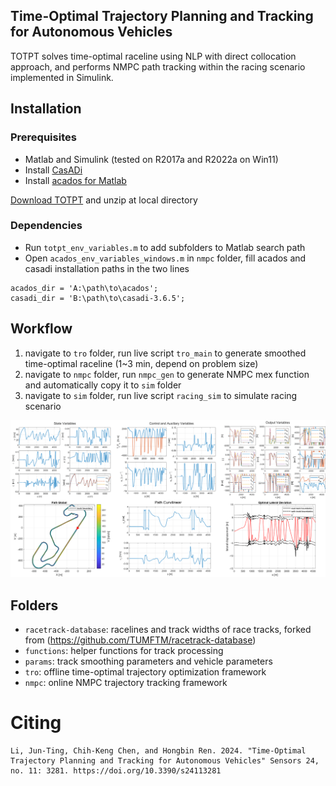 ## Time-Optimal Trajectory Planning and Tracking for Autonomous Vehicles
TOTPT solves time-optimal raceline using NLP with direct collocation approach, and performs NMPC path tracking within the racing scenario implemented in Simulink.

## Installation
### Prerequisites
* Matlab and Simulink (tested on R2017a and R2022a on Win11)
* Install [CasADi](https://web.casadi.org/get/)
* Install [acados for Matlab](https://docs.acados.org/installation/index.html#windows-for-use-with-matlab)

[Download TOTPT](https://github.com/zlijunting/TOTPT/archive/refs/heads/main.zip) and unzip at local directory

### Dependencies
* Run `totpt_env_variables.m` to add subfolders to Matlab search path
* Open `acados_env_variables_windows.m` in `nmpc` folder, fill acados and casadi installation paths in the two lines
```
acados_dir = 'A:\path\to\acados';
casadi_dir = 'B:\path\to\casadi-3.6.5';
```

## Workflow
1. navigate to `tro` folder, run live script `tro_main` to generate smoothed time-optimal raceline (1~3 min, depend on problem size) 
2. navigate to `nmpc` folder, run `nmpc_gen` to generate NMPC mex function and automatically copy it to `sim` folder
3. navigate to `sim` folder, run live script `racing_sim` to simulate racing scenario

![tracking](./imgs_doc/tro_results_doc.png)
   


   

## Folders
* `racetrack-database`: racelines and track widths of race tracks, forked from (https://github.com/TUMFTM/racetrack-database)
* `functions`: helper functions for track processing
* `params`: track smoothing parameters and vehicle parameters
* `tro`: offline time-optimal trajectory optimization framework
* `nmpc`: online NMPC trajectory tracking framework

# Citing
```
Li, Jun-Ting, Chih-Keng Chen, and Hongbin Ren. 2024. "Time-Optimal Trajectory Planning and Tracking for Autonomous Vehicles" Sensors 24, no. 11: 3281. https://doi.org/10.3390/s24113281
```

